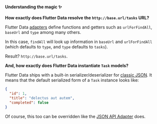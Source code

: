 #### Understanding the magic ✨

**How exactly does Flutter Data resolve the `http://base.url/tasks` URL?**

Flutter Data [adapters](/docs/adapters) define functions and getters such as `urlForFindAll`, `baseUrl` and `type` among many others.

In this case, `findAll` will look up information in `baseUrl` and `urlForFindAll` (which defaults to `type`, and `type` defaults to `tasks`).

Result? `http://base.url/tasks`.

**And, how exactly does Flutter Data instantiate `Task` models?**

Flutter Data ships with a built-in serializer/deserializer for [classic JSON](https://api.rubyonrails.org/classes/ActiveModel/Serializers/JSON.html). It means that the default serialized form of a `Task` instance looks like:

```json
{
  "id": 1,
  "title": "delectus aut autem",
  "completed": false
}
```

Of course, this too can be overridden like the [JSON API Adapter](https://github.com/flutterdata/flutter_data_json_api_adapter/) does.